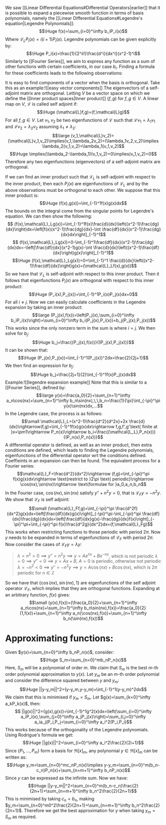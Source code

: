
We saw [[Linear Differential Equations#Differential Operators|earlier]] that it is possible to expand a piecewise smooth function in terms of basis polynomials, namely the [[Linear Differential Equations#Legendre's equation|Legendre Polynomials]]:$$\Huge f(x)=\sum_{i=0}^\infty b_iP_i(x)$$Where $\mathcal{L}_LP_i(x)=i(i+1)P_i(x)$. Legendre polynomials can be given explicitly by:$$\Huge P_i(x)=\frac{1}{2^ii!}\frac{d^i}{dx^i}(x^2-1)^i$$Similarly to [[Fourier Series]], we aim to express any function as a sum of other functions with certain coefficients, in our case $b_i$. Finding a formula for these coefficients leads to the following observations:

It is easy to find components of a vector when the basis is orthogonal. Take this as an example:![[easy vector components]]
The eigenvectors of a self-adjoint matrix are orthogonal. Letting $V$ be a vector space on which we define the [[Inner product spaces|Inner product]] $(f,g)$ for $f,g\in V$. A linear map on $V$, $\mathcal{L}$ is called self adjoint if:$$\Huge (\mathcal{L}f,g)=(f,\mathcal{L}g)$$For all $f,g\in V$. Let $v_1,v_2$ be two eigenfunctions of $\mathcal{L}$ such that $\mathcal{L}v_1=\lambda_1v_1$ and $\mathcal{L}v_2=\lambda_2v_2$ assuming $\lambda_1\neq \lambda_2$:$$\large (v_1,\mathcal{L}v_2)=(\mathcal{L}v_1,v_2)\implies(v_1,\lambda_2v_2)=(\lambda_1v_2,v_2)\implies \lambda_2(v_1,v_2)=\lambda_1(v_1,v_2)$$$$\Huge \implies(\lambda_2-\lambda_1)(v_1,v_2)=0\implies(v_1,v_2)=0$$Therefore any two eigenfunctions (eigenvectors) of a self-adjoint matrix are orthogonal.

If we can find an inner product such that $\mathcal{L}_L$ is self-adjoint with respect to the inner product, then each $P_i(x)$ are eigenfunctions of $\mathcal{L}_L$ and by the above observations must be orthogonal to each other. We suppose that this inner product is:$$\Huge (f(x),g(x))=\int_{-1}^1f(x)g(x)dx$$The bounds on the integral come from the singular points for Legendre's equation. We can then show the following:$$ (f(x),\mathcal{L}_Lg(x))=\int_{-1}^1f(x)\frac{d}{dx}\left((x^2-1)\frac{dg}{dx}\right)dx=\left[f(x)(x^2-1)\frac{dg}{dx}-\int \frac{df}{dx}(x^2-1)\frac{dg}{dx}dx\right]_{-1}^1$$$$ (f(x),\mathcal{L}_Lg(x))=0-\int_{-1}^1\frac{df}{dx}(x^2-1)\frac{dg}{dx}dx=-\left[\frac{df}{dx}(x^2-1)g(x)-\int \frac{d}{dx}\left((x^2-1)\frac{df}{dx}\right)g(x)\right]_{-1}^1$$$$\Huge (f(x),\mathcal{L}_Lg(x))=0+\int_{-1}^1 \frac{d}{dx}\left((x^2-1)\frac{df}{dx}\right)g(x)=(\mathcal{L}_Lf(x),g(x))$$So we have that $\mathcal{L}_L$ is self-adjoint with respect to this inner product. Then it follows that eigenfunctions $P_i(x)$ are orthogonal with respect to this inner product:$$\Huge (P_i(x),P_j(x))=\int_{-1}^1P_i(x)P_j(x)dx=0$$For all $i\neq j$. Now we can easily calculate coefficients in the Legendre expansion by taking an inner product:$$\large (P_j(x),f(x))=\left(P_j(x),\sum_{i=0}^\infty b_iP_i(x)\right)=\sum_{i=0}^\infty b_i(P_j(x),P_i(x))=b_j(P_j(x),P_j(x))$$This works since the only nonzero term in the sum is where $i=j$. We then solve for $b_j$:$$\Huge b_j=\frac{(P_j(x),f(x))}{(P_j(x),P_j(x))}$$It can be shown that:$$\Huge (P_j(x),P_j(x))=\int_{-1}^1(P_j(x))^2dx=\frac{2}{2j+1}$$We then find an expression for $b_j$:$$\Huge b_j=\frac{2j+1}{2}\int_{-1}^1f(x)P_j(x)dx$$Example:![[legendre expansion example]]
Note that this is similar to a [[Fourier Series]], defined by:$$\large y(x)=\frac{a_0}{2}+\sum_{n=1}^\infty a_n\cos(nx)+\sum_{n=1}^\infty b_n\sin(nx),\,\,b_n=\frac{1}{\pi}\int_{-\pi}^\pi y(x)\sin(nx)dx,...$$
In the Legendre case, the process is as follows:$$\small \mathcal{L}_L=(x^2-1)\frac{d^2}{d^2x}+2x \frac{d}{dx}\rightarrow(f,g)=\int_{-1}^1f(x)g(x)dx\rightarrow f,g,f',g'\text{ finite at }x=\pm1\rightarrow P_n(x)\rightarrow b_i=\frac{(\mathcal{L_L},P_n(x))}{(P_n(x),P_n(x))}$$A differential operator is defined, as well as an inner product, then extra conditions are defined, which leads to finding the Legendre polynomials, eigenfunctions of the differential operator wrt the conditions defined. Coeffieints in an expansion can then be found. The equivalent process for a Fourier series:$$\mathcal{L}_F=\frac{d^2}{dx^2}\rightarrow (f,g)=\int_{-\pi}^\pi f(x)g(x)dx\rightarrow \text{restrict to }2\pi \text{ periodic}\rightarrow \cos(nx),\sin(nx)\rightarrow \text{formulae for }a_0,a_n,b_n$$In the Fourier case, $\cos(nx),\sin(nx)$ satisfy $y''+n^2y=0$, that is $\mathcal{L}_Fy=-n^2y$. We show that $\mathcal{L}_F$ is self adjoint:$$\small (\mathcal{L}_Ff,g)=\int_{-\pi}^\pi \frac{d^2f}{dx^2}g(x)dx=\left[\frac{df}{dx}g(x)\right]_{-\pi}^\pi-\int_{-\pi}^\pi \frac{df}{dx}\frac{dg}{dx}dx=\left[\frac{df}{dx}g(x)-\frac{dg}{dx}f(x)\right]_{-\pi}^\pi+\int_{-\pi}^\pi f(x)\frac{d^2g}{dx^2}dx=(f,\mathcal{L}_Fg)$$This works when restricting functions to those periodic with period $2\pi$. Now $y$ needs to be expanded in terms of eigenfunctions of $\mathcal{L}_F$ with period $2\pi$. Now consider the cases of $\mathcal{L}_Fy=\lambda y$:
>$\lambda=n^2>0\implies y''=n^2y\implies y=Ae^{nx}+Be^{-nx}$, which is not periodic
>$\lambda=0\implies y''=0\implies y=Ax+B$, $A=0$ is periodic, otherwise not periodic
>$\lambda=-n^2<0\implies y''=-n^2y\implies y=A\cos(nx)+B\cos(nx)$, which is $2\pi$ periodic for $n\in \mathbb{Z}$

So we have that $\{\cos(nx),\sin(nx),1\}$ are eigenfunctions of the self adjoint operator $\mathcal{L}_F$, which implies that they are orthogonal functions. Expanding at an arbitrary function, $f(x)$ gives:$$\small (y(x),f(x))=(\frac{a_0}{2}+\sum_{n=1}^\infty a_n\cos(nx)+\sum_{n=1}^\infty b_n\sin(nx),f(x))=\frac{a_0}{2}(1,f(x))+\sum_{n=1}^\infty a_n(\cos(nx),f(x))+\sum_{n=1}^\infty b_n(\sin(nx),f(x))$$
# Approximating functions:

Given $y(x)=\sum_{n=0}^\infty b_nP_n(x)$, consider:$$\Huge S_m=\sum_{n=0}^mb_nP_n(x)$$Here, $S_m$ will be a polynomial of order $m$. We claim that $S_m$ is the best $m$-th order polynomial approximation to $y(x)$. Let $y_m$ be an $m$-th order polynomial and consider the difference squared between $y$ and $y_m$:$$\Huge ||y-y_m||^2=(y-y_m,y-y_m)=\int_{-1}^1(y-y_m)^2dx$$We claim that this is minimised if $y_m=S_m$. Let $g(x)=\sum_{k=0}^\infty a_kP_k(x)$, then:$$ ||g(x)||^2=(g(x),g(x))=\int_{-1}^1g^2(x)dx=\left(\sum_{i=0}^\infty a_iP_i(x),\sum_{j=0}^\infty a_jP_j(x)\right)=\sum_{i,j=0}^\infty a_ia_j(P_i,P_j=\sum_{i=0}^\infty a_i^2(P_i,P_i)$$This works because of the orthogonality of the Legendre polynomials. Using Rodrigue's formula we get:$$\Huge ||g(x)||^2=\sum_{i=0}^\infty a_i^2\frac{2}{2i+1}$$Since $\{P_1,\dots,P_m\}$ form a basis for $\Re[x]_m$, any polynomial $y\in\Re[x]_m$ can be written as:$$\Huge y_m=\sum_{n=0}^mc_nP_n(x)\implies y-y_m=\sum_{n=0}^m(b_n-c_n)P_n(x)+\sum_{n=m+1}^\infty b_nP_n(x)$$Since $y$ can be expressed as the infinite sum. Now we have:$$\Huge ||y-y_m||^2=\sum_{n=0}^m(b_n-c_n)\frac{2}{2n+1}+\sum_{n=m+1}^\infty b_n^2\frac{2}{2n+1}$$This is minimised by taking $c_n=b_n$, making $y_m=\sum_{n=0}^m0^2\frac{2}{2n+1}+\sum_{n=m+1}^\infty b_n^2\frac{2}{2n+1}$. Therefore we get the best approximation for $y$ when taking $y_m=S_m$ as required.
